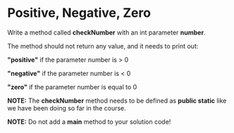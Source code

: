 # Positive, Negative, Zero
Write a method called **checkNumber** with an int parameter **number**.

The method should not return any value, and it needs to print out:

**"positive"** if the parameter number is > 0

**"negative"** if the parameter number is < 0

**"zero"** if the parameter number is equal to 0



**NOTE:** The **checkNumber** method needs to be defined as **public static** like we have been doing so far in the course.

**NOTE:** Do not add a **main** method to your solution code!